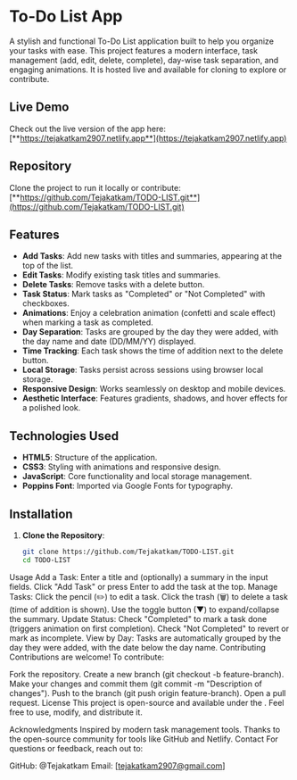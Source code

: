# To-Do List App

A stylish and functional To-Do List application built to help you organize your tasks with ease. This project features a modern interface, task management (add, edit, delete, complete), day-wise task separation, and engaging animations. It is hosted live and available for cloning to explore or contribute.

## Live Demo

Check out the live version of the app here:  
[**https://tejakatkam2907.netlify.app**](https://tejakatkam2907.netlify.app)

## Repository

Clone the project to run it locally or contribute:  
[**https://github.com/Tejakatkam/TODO-LIST.git**](https://github.com/Tejakatkam/TODO-LIST.git)

## Features

- **Add Tasks**: Add new tasks with titles and summaries, appearing at the top of the list.
- **Edit Tasks**: Modify existing task titles and summaries.
- **Delete Tasks**: Remove tasks with a delete button.
- **Task Status**: Mark tasks as "Completed" or "Not Completed" with checkboxes.
- **Animations**: Enjoy a celebration animation (confetti and scale effect) when marking a task as completed.
- **Day Separation**: Tasks are grouped by the day they were added, with the day name and date (DD/MM/YY) displayed.
- **Time Tracking**: Each task shows the time of addition next to the delete button.
- **Local Storage**: Tasks persist across sessions using browser local storage.
- **Responsive Design**: Works seamlessly on desktop and mobile devices.
- **Aesthetic Interface**: Features gradients, shadows, and hover effects for a polished look.

## Technologies Used

- **HTML5**: Structure of the application.
- **CSS3**: Styling with animations and responsive design.
- **JavaScript**: Core functionality and local storage management.
- **Poppins Font**: Imported via Google Fonts for typography.

## Installation

1. **Clone the Repository**:
   ```bash
   git clone https://github.com/Tejakatkam/TODO-LIST.git
   cd TODO-LIST


Usage
Add a Task:
Enter a title and (optionally) a summary in the input fields.
Click "Add Task" or press Enter to add the task at the top.
Manage Tasks:
Click the pencil (✏️) to edit a task.
Click the trash (🗑️) to delete a task (time of addition is shown).
Use the toggle button (▼) to expand/collapse the summary.
Update Status:
Check "Completed" to mark a task done (triggers animation on first completion).
Check "Not Completed" to revert or mark as incomplete.
View by Day:
Tasks are automatically grouped by the day they were added, with the date below the day name.
Contributing
Contributions are welcome! To contribute:

Fork the repository.
Create a new branch (git checkout -b feature-branch).
Make your changes and commit them (git commit -m "Description of changes").
Push to the branch (git push origin feature-branch).
Open a pull request.
License
This project is open-source and available under the . Feel free to use, modify, and distribute it.

Acknowledgments
Inspired by modern task management tools.
Thanks to the open-source community for tools like GitHub and Netlify.
Contact
For questions or feedback, reach out to:

GitHub: @Tejakatkam
Email: [tejakatkam2907@gmail.com]
